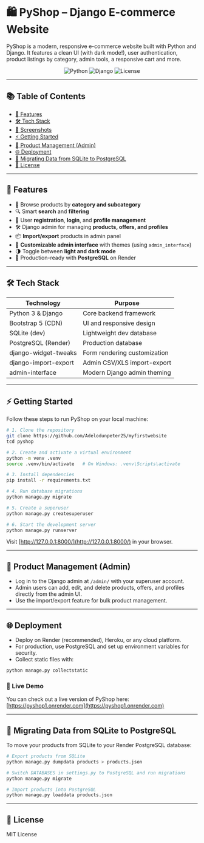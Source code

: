 # 🛍️ PyShop – Django E-commerce Website

PyShop is a modern, responsive e-commerce website built with Python and Django. It features a clean UI (with dark mode!), user authentication, product listings by category, admin tools, a responsive cart and more.

<p align="center">
  <img src="https://img.shields.io/badge/Python-3.8%2B-blue" alt="Python">
  <img src="https://img.shields.io/badge/Django-4.x-green" alt="Django">
  <img src="https://img.shields.io/badge/License-MIT-yellow.svg" alt="License">
</p>

---

## 📚 Table of Contents

* [🚀 Features](#-features)
* [🛠️ Tech Stack](#️-tech-stack)
* [📸 Screenshots](#-screenshots)
* [⚡ Getting Started](#-getting-started)
* [🛒 Product Management (Admin)](#-product-management-admin)
* [🌐 Deployment](#-deployment)
* [🔄 Migrating Data from SQLite to PostgreSQL](#-migrating-data-from-sqlite-to-postgresql)
* [📄 License](#-license)

---

## 🚀 Features

* 🛒 Browse products by **category and subcategory**
* 🔍 Smart **search** and **filtering**
* 👤 User **registration**, **login**, and **profile management**
* 🛠️ Django admin for managing **products, offers, and profiles**
* 📦 **Import/export** products in admin panel
* 🎨 **Customizable admin interface** with themes (using `admin_interface`)
* 🌗 Toggle between **light and dark mode**
* 🚀 Production-ready with **PostgreSQL** on Render

---

## 🛠️ Tech Stack

| Technology           | Purpose                        |
| -------------------- | ------------------------------ |
| Python 3 & Django    | Core backend framework         |
| Bootstrap 5 (CDN)    | UI and responsive design       |
| SQLite (dev)         | Lightweight dev database       |
| PostgreSQL (Render)  | Production database            |
| django-widget-tweaks | Form rendering customization   |
| django-import-export | Admin CSV/XLS import-export    |
| admin-interface      | Modern Django admin theming    |

---
## ⚡ Getting Started

Follow these steps to run PyShop on your local machine:

```bash
# 1. Clone the repository
git clone https://github.com/Adelodunpeter25/myfirstwebsite
tcd pyshop

# 2. Create and activate a virtual environment
python -m venv .venv
source .venv/bin/activate   # On Windows: .venv\Scripts\activate

# 3. Install dependencies
pip install -r requirements.txt

# 4. Run database migrations
python manage.py migrate

# 5. Create a superuser
python manage.py createsuperuser

# 6. Start the development server
python manage.py runserver
```

Visit [http://127.0.0.1:8000/](http://127.0.0.1:8000/) in your browser.

---

## 🛒 Product Management (Admin)

* Log in to the Django admin at `/admin/` with your superuser account.
* Admin users can add, edit, and delete products, offers, and profiles directly from the admin UI.
* Use the import/export feature for bulk product management.

---

## 🌐 Deployment

* Deploy on Render (recommended), Heroku, or any cloud platform.
* For production, use PostgreSQL and set up environment variables for security.
* Collect static files with:

```bash
python manage.py collectstatic
```

### 🔗 Live Demo

You can check out a live version of PyShop here:
[https://pyshop1.onrender.com](https://pyshop1.onrender.com)

---

## 🔄 Migrating Data from SQLite to PostgreSQL

To move your products from SQLite to your Render PostgreSQL database:

```bash
# Export products from SQLite
python manage.py dumpdata products > products.json

# Switch DATABASES in settings.py to PostgreSQL and run migrations
python manage.py migrate

# Import products into PostgreSQL
python manage.py loaddata products.json
```

---

## 📄 License

MIT License
